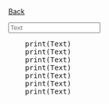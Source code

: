 [Back](index.md)
<script src="../script.js"></script>

<input class="text" placeholder="Text" onkeyup="renderInput('text')">
<pre>
    print(<span class="text">Text</span>)
    print(<span class="text">Text</span>)
    print(<span class="text">Text</span>)
    print(<span class="text">Text</span>)
    print(<span class="text">Text</span>)
    print(<span class="text">Text</span>)
    print(<span class="t">Text</span>)
</pre>